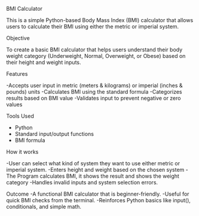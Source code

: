 BMI Calculator

This is a simple Python-based Body Mass Index (BMI) calculator that allows users to calculate their BMI using either the metric or imperial system.

Objective

To create a basic BMI calculator that helps users understand their body weight category (Underweight, Normal, Overweight, or Obese) based on their height and weight inputs.

Features

-Accepts user input in metric (meters & kilograms) or imperial (inches & pounds) units
-Calculates BMI using the standard formula
-Categorizes results based on BMI value
-Validates input to prevent negative or zero values

Tools Used

- Python 
- Standard input/output functions
- BMI formula

How it works

-User can select what kind of system they want to use either metric or imperial system.
-Enters height and weight based on the chosen system
-The Program calculates BMI, it shows the result and shows the weight category
-Handles invalid inputs and system selection errors.

Outcome
-A functional BMI calculator that is beginner-friendly. 
-Useful for quick BMI checks from the terminal.
-Reinforces Python basics like input(), conditionals, and simple math.

